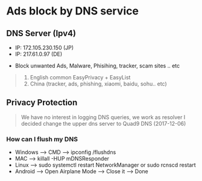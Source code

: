 # Ads block by DNS service

## DNS Server (Ipv4)
- IP: 172.105.230.150 (JP)
- IP: 217.61.0.97 (DE)

* Block unwanted Ads, Malware, Phisihing, tracker, scam sites .. etc
>
> 1. English common EasyPrivacy + EasyList
> 2. China (tracker, ads, phishing, xiaomi, baidu, sohu.. etc)

## Privacy Protection

> We have no interest in logging DNS queries, we work as resolver
> I decided change the upper dns server to Quad9 DNS  (2017-12-06)

### How can I flush my DNS 

* Windows --> CMD --> ipconfig /flushdns 
* MAC --> killall -HUP mDNSResponder 
* Linux --> sudo systemctl restart NetworkManager or sudo rcnscd restart 
* Android --> Open Airplane Mode --> Close it --> Done 



